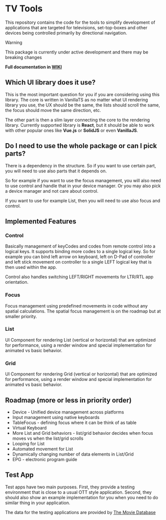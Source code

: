 # TV Tools
This repository contains the code for the tools to simplify development of applications
that are targeted for televisions, set-top-boxes and other devices being controlled
primarily by directional navigation.

> [!WARNING]
> This package is currently under active development and there may be breaking changes

**Full documentation in [WIKI](https://github.com/salik1992/tv-tools/wiki)**

## Which UI library does it use?
This is the most important question for you if you are considering using this library.
The core is written in VanillaTS as no matter what UI rendering library you use,
the UX should be the same, the lists should scroll the same, the focus should move
the same direction, etc.

The other part is then a slim layer connecting the core to the rendering library.
Currently supported library is **React**, but it should be able to work with
other popular ones like **Vue.js** or **SolidJS** or even **VanillaJS**.

## Do I need to use the whole package or can I pick parts?
There is a dependency in the structure. So if you want to use certain part, you
will need to use also parts that it depends on.

So for example if you want to use the focus management, you will also need
to use control and handle that in your device manager. Or you may also pick
a device manager and not care about control.

If you want to use for example List, then you will need to use also focus and control.

## Implemented Features

### Control
Basically management of keyCodes and codes from remote control into a logical keys.
It supports binding more codes to a single logical key. So for example you can bind
left arrow on keyboard, left on D-Pad of controller and left stick movement on controller
to a single LEFT logical key that is then used within the app.

Control also handles switching LEFT/RIGHT movements for LTR/RTL app orientation.

### Focus
Focus management using predefined movements in code without any spatial calculations.
The spatial focus management is on the roadmap but at smaller priority.

### List
UI Component for rendering List (vertical or horizontal) that are optimized for
performance, using a render window and special implementation for animated vs basic
behavior.

### Grid
UI Component for rendering Grid (vertical or horizontal) that are optimized for
performance, using a render window and special implementation for animated vs basic
behavior.
 
## Roadmap (more or less in priority order)
- Device - Unified device management across platforms
- Input management using native keyboards
- TableFocus - defining focus where it can be think of as table
- Virtual Keyboard
- More List and Grid behaviors - list/grid behavior decides when focus moves vs 
  when the list/grid scrolls
- Looping for List
- Automated movement for List
- Dynamically changing number of data elements in List/Grid
- EPG - electronic program guide

## Test App
Test apps have two main purposes. First, they provide a testing environment that
is close to a usual OTT style application. Second, they should also show an example
implementation for you when you need to do similar thing in your application.

The data for the testing applications are provided by
[The Movie Database](https://www.themoviedb.org/)
